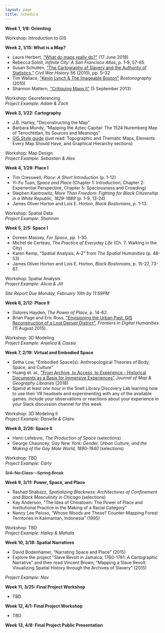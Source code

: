 ```yaml
---
layout: page
title: Schedule
---
```


**Week 1, 1/8: Orienting**

Workshop: Introduction to GIS

**Week 2, 1/15: What is a Map?**
- Laura Herbert, ["What do maps really do?"](https://www.thoughtco.com/what-do-maps-really-do-4088786) (17 June 2018)
- Rebecca Solnit, *Infinite City: A San Francisco Atlas*, p. 1-9, 57-65
- Susan Schulten, [“The Cartography of Slavery and the Authority of Statistics,”](http://www.mappingthenation.com/blog/wp-content/uploads/Cartography-of-Slavery.pdf) *Civil War History* 56 (2010), pp. 5–32
- Tim Wallace, ["Kevin Lynch & The Imageable Boston"](http://bostonography.com/2010/kevin-lynch-the-imageable-boston/) *Bostonography* (2010)
- Shannon Mattern, [“Critiquing Maps II”](https://wordsinspace.net/shannon/2013/09/05/critiquing-maps-ii/) (5 September 2013)

Workshop: Georeferencing<br>
*Project Example: Adam & Zach*

**Week 3, 1/22: Cartography**
- J.B. Harley, "Deconstructing the Map"
- Barbara Mundy, “Mapping the Aztec Capital: The 1524 Nuremberg Map of Tenochtitlan, Its Sources and Meanings”
- [GIS Style guide](http://www.gismanual.com/style/) (just read: Topographic and Thematic Maps, Elements Every Map Should Have, and Graphical Hierarchy sections)

Workshop: Map Design<br>
*Project Example: Sebastien & Alex*

**Week 4, 1/29: Place I**
- Tim Cresswell, *Place: A Short Introduction* (p. 1-12)
- Yi-Fu Tuan, *Space and Place* (Chapter 1: Introduction, Chapter 2: Experiential Perspective, Chapter 5: Spaciousness and Crowding)
- Stephen Kantrowitz, *More Than Freedom: Fighting for Black Citizenship in a White Republic, 1829-1889* (p. 1-9, 13-24)
- James Oliver Horton and Lois E. Horton, *Black Bostonians*, p. 1-13.

Workshop: Spatial Data<br>
*Project Example: Shannon*

**Week 5, 2/5: Space I**
- Doreen Massey, *For Space*, pp. 1-30.
- Michel de Certeau, *The Practice of Everyday Life* (Ch. 7: Walking in the City)
- Karen Kemp, “Spatial Analysis, A-Z” from *The Spatial Humanities* (p. 48-53)
- James Oliver Horton and Lois E. Horton, *Black Bostonians*, p. 15-27, 73-87.

Workshop: Spatial Analysis<br>
*Project Example: Alicia & Jill*

*Site Report Due Monday, February 10th by 11:59PM*

**Week 6, 2/12: Place II**
- Dolores Hayden, *The Power of Place*, p. 14-62.
- Brian Page and Eric Ross, ["Envisioning the Urban Past: GIS Reconstruction of a Lost Denver District"](https://www.frontiersin.org/articles/10.3389/fdigh.2015.00003/full), *Frontiers in Digital Humanities* (11 August 2015).

Workshop: 3D Modeling<br>
*Project Example: Anjelica & Cassie*

**Week 7, 2/19: Virtual and Embodied Space**
- Setha Low, "Embodied Space(s): Anthropological Theories of Body, Space, and Culture”
- Huang et. al., ["From Archive, to Access, to Experience - Historical Documents as a Basis for Immersive Experiences"](https://doi.org/10.1080/15420353.2018.1498427) *Journal of Map & Geography Libraries* (2018)
- Spend at least *one hour* in the Snell Library Discovery Lab learning how to use their VR headsets and experimenting with any of the available games. Include your observations or reactions about your experience in your Slack discussion channel for this week.

Workshop: 3D Modeling II<br>
*Project Example: Danielle & Claire*

**Week 8, 2/26: Space II**
- Henri Lefebvre, *The Production of Space* (selections)
- George Chauncey, *Gay New York: Gender, Urban Culture, and the Making of the Gay Male World, 1890-1940* (selections)

Workshop: TBD<br>
*Project Example: Carly*

~~3/4: No Class - Spring Break~~

**Week 9, 3/11: Power, Space, and Place**
- Rashad Shabazz, *Spatializing Blackness: Architectures of Confinement and Black Masculinity in Chicago* (selections)
- Kay Anderson, "The Idea of Chinatown: The Power of Place and Institutional Practice in the Making of a Racial Category”
- Nancy Lee Peluso, “Whose Woods are These? Counter-Mapping Forest Territories in Kalimantan, Indonesia” (1995)

Workshop: TBD<br>
*Project Example: Hailey & Mahala*

**Week 10, 3/18: Spatial Narratives**
- David Bodenhamer, “Narrating Space and Place" (2015)
- Explore the project "Slave Revolt in Jamaica, 1760-1761: A Cartographic Narrative" and then read Vincent Brown, "Mapping a Slave Revolt: Visualizing Spatial History through the Archives of Slavery" (2015)

*Project Example: Nav*

**Week 11, 3/25: Final Project Workshop**
- TBD

**Week 12, 4/1: Final Project Workshop**
- TBD

**Week 13, 4/8: Final Project Public Presentation**
